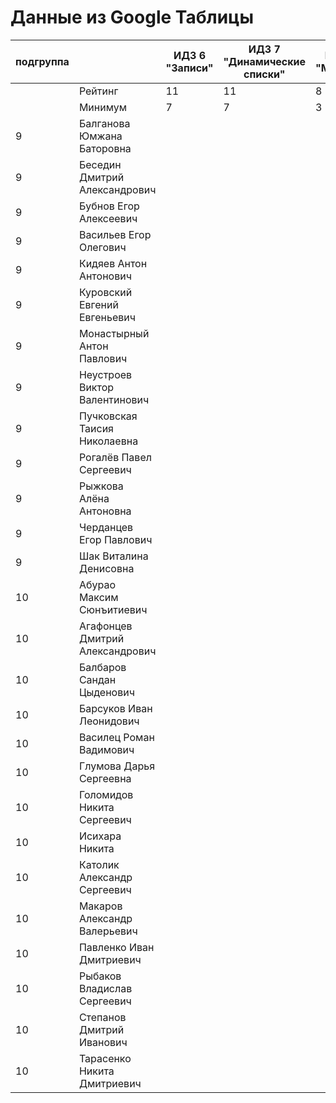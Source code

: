# Данные из Google Таблицы

| подгруппа |  | ИДЗ 6 "Записи" | ИДЗ 7 "Динамические списки" | ИДЗ 8 "Модули" | ИДЗ4 | ИДЗ |
| --- | --- | --- | --- | --- | --- | --- |
|  | Рейтинг | 11 | 11 | 8 | 11 | 41 |
|  | Минимум | 7 | 7 | 3 | 7 | 24 |
| 9 | Балганова Юмжана Баторовна |  |  |  |  |  |
| 9 | Беседин Дмитрий Александрович |  |  |  |  |  |
| 9 | Бубнов Егор Алексеевич |  |  |  |  |  |
| 9 | Васильев Егор Олегович |  |  |  |  |  |
| 9 | Кидяев Антон Антонович |  |  |  |  |  |
| 9 | Куровский Евгений Евгеньевич |  |  |  |  |  |
| 9 | Монастырный Антон Павлович |  |  |  |  |  |
| 9 | Неустроев Виктор Валентинович |  |  |  |  |  |
| 9 | Пучковская Таисия Николаевна |  |  |  |  |  |
| 9 | Рогалёв Павел Сергеевич |  |  |  |  |  |
| 9 | Рыжкова Алёна Антоновна |  |  |  |  |  |
| 9 | Черданцев Егор Павлович |  |  |  |  |  |
| 9 | Шак Виталина Денисовна |  |  |  |  |  |
| 10 | Абурао Максим Сюнъитиевич |  |  |  |  |  |
| 10 | Агафонцев Дмитрий Александрович |  |  |  |  |  |
| 10 | Балбаров Сандан Цыденович |  |  |  |  |  |
| 10 | Барсуков Иван Леонидович |  |  |  |  |  |
| 10 | Василец Роман Вадимович |  |  |  |  |  |
| 10 | Глумова Дарья Сергеевна |  |  |  |  |  |
| 10 | Голомидов Никита Сергеевич |  |  |  |  |  |
| 10 | Исихара Никита |  |  |  |  |  |
| 10 | Католик Александр Сергеевич |  |  |  |  |  |
| 10 | Макаров Александр Валерьевич |  |  |  |  |  |
| 10 | Павленко Иван Дмитриевич |  |  |  |  |  |
| 10 | Рыбаков Владислав Сергеевич |  |  |  |  |  |
| 10 | Степанов Дмитрий Иванович |  |  |  |  |  |
| 10 | Тарасенко Никита Дмитриевич |  |  |  |  |  |
